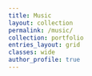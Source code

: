 ```yaml
---
title: Music
layout: collection
permalink: /music/
collection: portfolio
entries_layout: grid
classes: wide
author_profile: true
---
```

